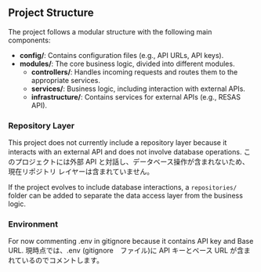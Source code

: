 ## Project Structure

The project follows a modular structure with the following main components:

- **config/**: Contains configuration files (e.g., API URLs, API keys).
- **modules/**: The core business logic, divided into different modules.
  - **controllers/**: Handles incoming requests and routes them to the appropriate services.
  - **services/**: Business logic, including interaction with external APIs.
  - **infrastructure/**: Contains services for external APIs (e.g., RESAS API).
  
### Repository Layer

This project does not currently include a repository layer because it interacts with an external API and does not involve database operations.
このプロジェクトには外部 API と対話し、データベース操作が含まれないため、現在リポジトリ レイヤーは含まれていません。

If the project evolves to include database interactions, a `repositories/` folder can be added to separate the data access layer from the business logic.

### Environment 

For now commenting .env in gitignore because it contains API key and Base URL. 現時点では、.env (gitignore　ファイル)に API キーとベース URL が含まれているのでコメントします。
